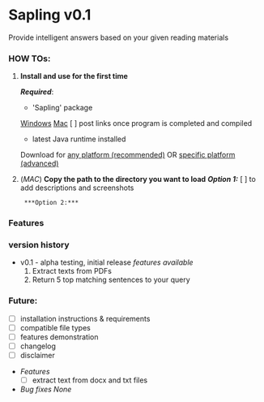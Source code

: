 # Sapling v0.1
 Provide intelligent answers based on your given reading materials

### HOW TOs:
1) **Install and use for the first time**
	
	***Required***:
	- 'Sapling' package

	[Windows]() [Mac]()
	[ ] post links once program is completed and compiled

	- latest Java runtime installed 
	
	Download for [any platform (recommended)](https://java.com/en/download/) OR [specific platform (advanced)](https://java.com/en/download/manual.jsp)

2) (*MAC*) **Copy the path to the directory you want to load**
		***Option 1:***
		[ ] to add descriptions and screenshots

		***Option 2:***

### Features

### version history
- v0.1 - alpha testing, initial release
	*features available*
	1. Extract texts from PDFs
	2. Return 5 top matching sentences to your query

### Future:
- [ ] installation instructions & requirements
- [ ] compatible file types
- [ ] features demonstration
- [ ] changelog
- [ ] disclaimer
- *Features*
	- [ ] extract text from docx and txt files
- *Bug fixes*
	*None*